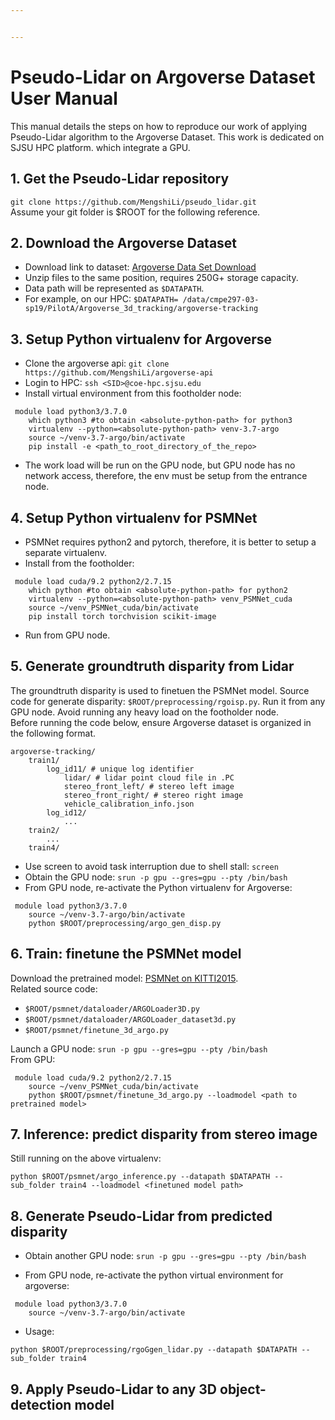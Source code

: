 ```yaml
---


---
```


<h1 id="pseudo-lidar-on-argoverse-dataset-user-manual">Pseudo-Lidar on Argoverse Dataset User Manual</h1>
<p>This manual details the steps on how to reproduce our work of applying Pseudo-Lidar algorithm to the Argoverse Dataset. This work is dedicated on SJSU HPC platform. which integrate a GPU.</p>
<h2 id="get-the-pseudo-lidar-repository">1. Get the Pseudo-Lidar repository</h2>
<p><code>git clone https://github.com/MengshiLi/pseudo_lidar.git</code><br>
Assume your git folder is $ROOT for the following reference.</p>
<h2 id="download-the-argoverse-dataset">2. Download the Argoverse Dataset</h2>
<ul>
<li>Download link to dataset: <a href="https://www.argoverse.org/data.html#download-link">Argoverse Data Set Download</a></li>
<li>Unzip files to the same position, requires 250G+ storage capacity.</li>
<li>Data path will be represented as <code>$DATAPATH</code>.</li>
<li>For example, on our HPC: <code>$DATAPATH= /data/cmpe297-03-sp19/PilotA/Argoverse_3d_tracking/argoverse-tracking</code></li>
</ul>
<h2 id="setup-python-virtualenv-for-argoverse">3. Setup Python virtualenv for Argoverse</h2>
<ul>
<li>Clone the argoverse api: <code>git clone https://github.com/MengshiLi/argoverse-api</code></li>
<li>Login to HPC: <code>ssh &lt;SID&gt;@coe-hpc.sjsu.edu</code></li>
<li>Install virtual environment from this footholder node:</li>
</ul>
<pre><code>	module load python3/3.7.0
	which python3 #to obtain &lt;absolute-python-path&gt; for python3
	virtualenv --python=&lt;absolute-python-path&gt; venv-3.7-argo
	source ~/venv-3.7-argo/bin/activate
	pip install -e &lt;path_to_root_directory_of_the_repo&gt;
</code></pre>
<ul>
<li>The work load will be run on the GPU node, but GPU node has no network access, therefore, the env must be setup from the entrance node.</li>
</ul>
<h2 id="setup-python-virtualenv-for-psmnet">4. Setup Python virtualenv for PSMNet</h2>
<ul>
<li>PSMNet requires python2 and pytorch, therefore, it is better to setup a separate virtualenv.</li>
<li>Install from the footholder:</li>
</ul>
<pre><code>	module load cuda/9.2 python2/2.7.15
	which python #to obtain &lt;absolute-python-path&gt; for python2
	virtualenv --python=&lt;absolute-python-path&gt; venv_PSMNet_cuda
	source ~/venv_PSMNet_cuda/bin/activate
	pip install torch torchvision scikit-image
</code></pre>
<ul>
<li>Run from GPU node.</li>
</ul>
<h2 id="generate-groundtruth-disparity-from-lidar">5. Generate groundtruth disparity from Lidar</h2>
<p>The groundtruth disparity is used to finetuen the PSMNet model. Source code for generate disparity: <code>$ROOT/preprocessing/rgoisp.py</code>. Run it from any GPU node. Avoid running any heavy load on the footholder node.<br>
Before running the code below, ensure Argoverse dataset is organized in the following format.</p>
<pre><code>argoverse-tracking/
	train1/
		log_id11/ # unique log identifier  
	        lidar/ # lidar point cloud file in .PC  
	        stereo_front_left/ # stereo left image
	        stereo_front_right/ # stereo right image
	        vehicle_calibration_info.json
	    log_id12/
		    ...
	train2/ 
		...
	train4/  
</code></pre>
<ul>
<li>Use screen to avoid task interruption due to shell stall: <code>screen</code></li>
<li>Obtain the GPU node: <code>srun -p gpu --gres=gpu --pty /bin/bash</code></li>
<li>From GPU node, re-activate the Python virtualenv for Argoverse:</li>
</ul>
<pre><code>	module load python3/3.7.0
	source ~/venv-3.7-argo/bin/activate
	python $ROOT/preprocessing/argo_gen_disp.py
</code></pre>
<h2 id="train-finetune-the-psmnet-model">6. Train: finetune the PSMNet model</h2>
<p>Download the pretrained model: <a href="https://drive.google.com/file/d/1pHWjmhKMG4ffCrpcsp_MTXMJXhgl3kF9/view?usp=sharing">PSMNet on KITTI2015</a>.<br>
Related source code:</p>
<ul>
<li><code>$ROOT/psmnet/dataloader/ARGOLoader3D.py</code></li>
<li><code>$ROOT/psmnet/dataloader/ARGOLoader_dataset3d.py</code></li>
<li><code>$ROOT/psmnet/finetune_3d_argo.py</code></li>
</ul>
<p>Launch a GPU node: <code>srun -p gpu --gres=gpu --pty /bin/bash</code><br>
From GPU:</p>
<pre><code>	module load cuda/9.2 python2/2.7.15
	source ~/venv_PSMNet_cuda/bin/activate
	python $ROOT/psmnet/finetune_3d_argo.py --loadmodel &lt;path to pretrained model&gt;
</code></pre>
<h2 id="inference-predict-disparity-from-stereo-image">7. Inference: predict disparity from stereo image</h2>
<p>Still running on the above virtualenv:</p>
<pre><code>python $ROOT/psmnet/argo_inference.py --datapath $DATAPATH --sub_folder train4 --loadmodel &lt;finetuned model path&gt;
</code></pre>
<h2 id="generate-pseudo-lidar-from-predicted-disparity">8. Generate Pseudo-Lidar from predicted disparity</h2>
<ul>
<li>
<p>Obtain another GPU node: <code>srun -p gpu --gres=gpu --pty /bin/bash</code></p>
</li>
<li>
<p>From GPU node, re-activate the python virtual environment for argoverse:</p>
</li>
</ul>
<pre><code>	module load python3/3.7.0
	source ~/venv-3.7-argo/bin/activate
</code></pre>
<ul>
<li>Usage:</li>
</ul>
<pre><code>python $ROOT/preprocessing/rgoGgen_lidar.py --datapath $DATAPATH --sub_folder train4
</code></pre>
<h2 id="apply-pseudo-lidar-to-any-3d-object-detection-model">9. Apply Pseudo-Lidar to any 3D object-detection model</h2>

